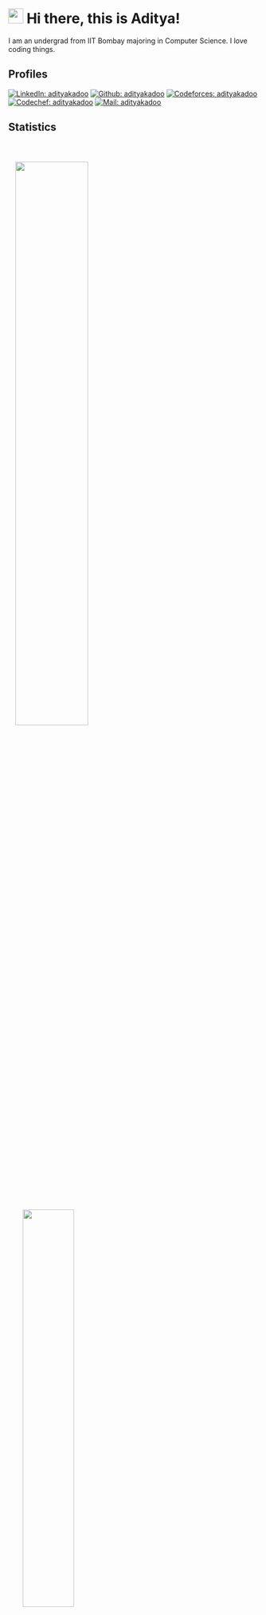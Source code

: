 
# <img src="https://raw.githubusercontent.com/MartinHeinz/MartinHeinz/master/wave.gif" width="30px"> Hi there, this is Aditya!

I am an undergrad from IIT Bombay majoring in Computer Science. I love coding things.

## Profiles

[![LinkedIn: adityakadoo](https://img.shields.io/badge/-LinkedIn-bf91f3?style=for-the-badge&logo=linkedin&logoColor=fff&labelColor=1a1b27&link=https://www.linkedin.com/in/aditya-kadoo-513284222/)](https://www.linkedin.com/in/aditya-kadoo-513284222/)
[![Github: adityakadoo](https://img.shields.io/badge/-Github-bf91f3?style=for-the-badge&logo=github&logoColor=fff&labelColor=1a1b27&link=https://www.github.com/adityakadoo/)](https://www.github.com/adityakadoo/)
[![Codeforces: adityakadoo](https://img.shields.io/badge/-Codeforces-bf91f3?style=for-the-badge&logo=codeforces&logoColor=fff&labelColor=1a1b27&link=https://codeforces.com/profile/Addi.sama)](https://codeforces.com/profile/Addi.sama)
[![Codechef: adityakadoo](https://img.shields.io/badge/-Codechef-bf91f3?style=for-the-badge&logo=codechef&logoColor=fff&labelColor=1a1b27&link=https://www.codechef.com/users/aditya_kadoo)](https://www.codechef.com/users/aditya_kadoo)
[![Mail: adityakadoo](https://img.shields.io/badge/-Mail-bf91f3?style=for-the-badge&logo=gmail&logoColor=fff&labelColor=1a1b27&link=mailto:aditya1449kadoo@gmail.com)](mailto:aditya1449kadoo@gmail.com)

## Statistics

<code>
<p align="left">
  <img width="53.8%" src="https://github-readme-stats.vercel.app/api?username=adityakadoo&show_icons=true&hide_border=true&theme=tokyonight" />
    <img width="45.2%" src="https://github-readme-stats.vercel.app/api/top-langs/?username=adityakadoo&layout=compact&hide_border=true&theme=tokyonight" />
</p>
</code>

![Activity Graph](https://activity-graph.herokuapp.com/graph?username=adityakadoo&custom_title=adityakadoo's%20Contribution%20Graph&theme=tokyonight&bg_color=1a1b27&hide_border=true&line=38bdae&point=bf91f3&color=70a5fd)

